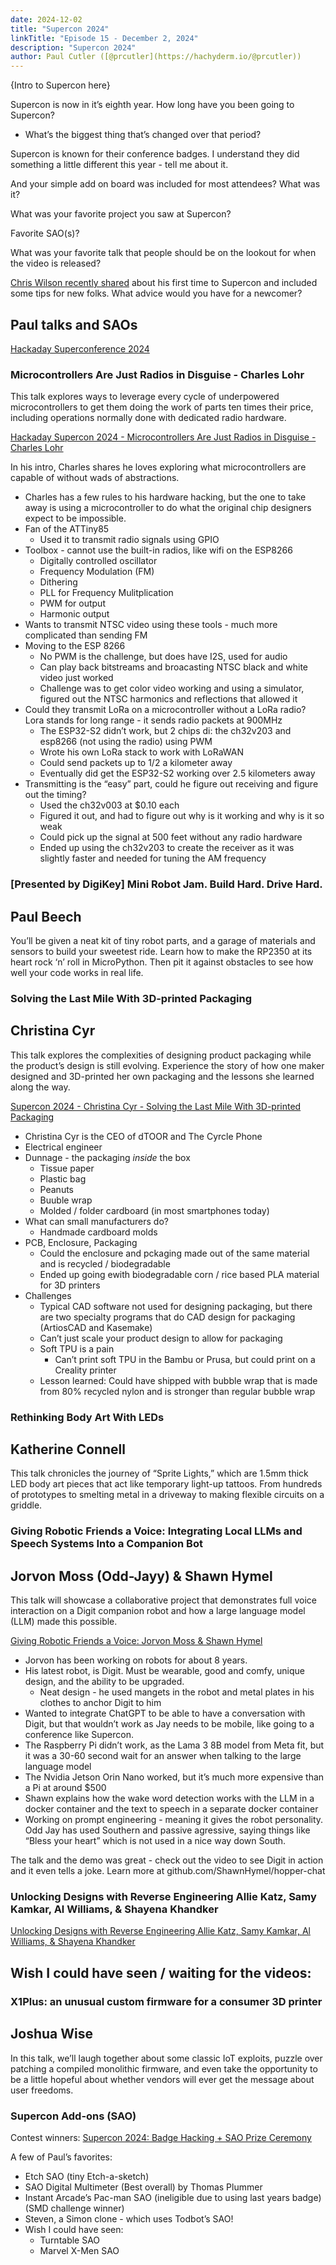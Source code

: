 ```yaml
---
date: 2024-12-02
title: "Supercon 2024"
linkTitle: "Episode 15 - December 2, 2024"
description: "Supercon 2024"
author: Paul Cutler ([@prcutler](https://hachyderm.io/@prcutler))
---
```


{Intro to Supercon here}  

Supercon is now in it’s eighth year.  How long have you been going to Supercon?
* What’s the biggest thing that’s changed over that period?

Supercon is known for their conference badges.  I understand they did something a little different this year - tell me about it.

And your simple add on board was included for most attendees?  What was it?

What was your favorite project you saw at Supercon?

Favorite SAO(s)?

What was your favorite talk that people should be on the lookout for when the video is released?

[Chris Wilson recently shared](https://cdwilson.dev/articles/hackaday-supercon-2024/?utm_source=pocket_shared) about his first time to Supercon and included some tips for new folks. What advice would you have for a newcomer? 

## Paul talks and SAOs

[Hackaday Superconference 2024](https://hackaday.io/superconference/)

### Microcontrollers Are Just Radios in Disguise - Charles Lohr
This talk explores ways to leverage every cycle of underpowered microcontrollers to get them doing the work of parts ten times their price, including operations normally done with dedicated radio hardware.

[Hackaday Supercon 2024 - Microcontrollers Are Just Radios in Disguise - Charles Lohr](https://www.youtube.com/watch?v=V57f5YltIwk)

In his intro, Charles shares he loves exploring what microcontrollers are capable of without wads of abstractions.

* Charles has a few rules to his hardware hacking, but the one to take away is using a microcontroller to do what the original chip designers expect to be impossible. 
* Fan of the ATTiny85
  * Used it to transmit radio signals using GPIO
* Toolbox - cannot use the built-in radios, like wifi on the ESP8266
  * Digitally controlled oscillator
  * Frequency Modulation (FM)
  * Dithering
  * PLL for Frequency Mulitplication
  * PWM for output
  * Harmonic output
* Wants to transmit NTSC video using these tools - much more complicated than sending FM
* Moving to the ESP 8266
  * No PWM is the challenge, but does have I2S, used for audio
  * Can play back bitstreams and broacasting NTSC black and white video just worked
  * Challenge was to get color video working and using a simulator, figured out the NTSC harmonics and reflections that allowed it
* Could they transmit LoRa on a microcontroller without a LoRa radio? Lora stands for long range - it sends radio packets at 900MHz 
  * The ESP32-S2 didn’t work, but 2 chips di: the ch32v203 and esp8266 (not using the radio) using PWM
  * Wrote his own LoRa stack to work with LoRaWAN
  * Could send packets up to 1/2 a kilometer away
  * Eventually did get the ESP32-S2 working over 2.5 kilometers away
* Transmitting is the “easy” part, could he figure out receiving and figure out the timing?
  * Used the ch32v003 at $0.10 each
  * Figured it out, and had to figure out why is it working and why is it so weak
  * Could pick up the signal at 500 feet without any radio hardware
  * Ended up using the ch32v203 to create the receiver as it was slightly faster and needed for tuning the AM frequency

### [Presented by DigiKey] Mini Robot Jam. Build Hard. Drive Hard.
## Paul Beech
You’ll be given a neat kit of tiny robot parts, and a garage of materials and sensors to build your sweetest ride. Learn how to make the RP2350 at its heart rock ‘n’ roll in MicroPython. Then pit it against obstacles to see how well your code works in real life.

### Solving the Last Mile With 3D-printed Packaging
## Christina Cyr
This talk explores the complexities of designing product packaging while the product’s design is still evolving. Experience the story of how one maker designed and 3D-printed her own packaging and the lessons she learned along the way.

[Supercon 2024 - Christina Cyr - Solving the Last Mile With 3D-printed Packaging](https://www.youtube.com/watch?v=EC1JbWsBb1M)

* Christina Cyr is the CEO of dTOOR and The Cyrcle Phone
* Electrical engineer
* Dunnage - the packaging *inside* the box
  * Tissue paper
  * Plastic bag
  * Peanuts
  * Buuble wrap
  * Molded / folder cardboard (in most smartphones today)
* What can small manufacturers do?
  * Handmade cardboard molds
* PCB, Enclosure, Packaging
  * Could the enclosure and pckaging made out of the same material and is recycled / biodegradable
  * Ended up going ewith biodegradable corn / rice based PLA material for 3D printers
* Challenges
  * Typical CAD software not used for designing packaging, but there are two specialty programs that do CAD design for packaging (ArtiosCAD and Kasemake)
  * Can’t just scale your product design to allow for packaging
  * Soft TPU is a pain
    * Can’t print soft TPU in the Bambu or Prusa, but could print on a Creality printer
  * Lesson learned: Could have shipped with bubble wrap that is made from 80% recycled nylon and is stronger than regular bubble wrap
### Rethinking Body Art With LEDs
## Katherine Connell
This talk chronicles the journey of “Sprite Lights,” which are 1.5mm thick LED body art pieces that act like temporary light-up tattoos. From hundreds of prototypes to smelting metal in a driveway to making flexible circuits on a griddle.

### Giving Robotic Friends a Voice: Integrating Local LLMs and Speech Systems Into a Companion Bot
## Jorvon Moss (Odd-Jayy) & Shawn Hymel
This talk will showcase a collaborative project that demonstrates full voice interaction on a Digit companion robot and how a large language model (LLM) made this possible.

[Giving Robotic Friends a Voice:  Jorvon Moss & Shawn Hymel](https://www.youtube.com/watch?v=uitqFyHD-QQ)

* Jorvon has been working on robots for about 8 years.  
* His latest robot, is Digit.  Must be wearable, good and comfy, unique design, and the ability to be upgraded.
  * Neat design - he used mangets in the robot and metal plates in his clothes to anchor Digit to him
* Wanted to integrate ChatGPT to be able to have a conversation with Digit, but that wouldn’t work as Jay needs to be mobile, like going to a conference like Supercon.
* The Raspberry Pi didn’t work, as the Lama 3 8B model from Meta fit, but it was a 30-60 second wait for an answer when talking to the large language model
* The Nvidia Jetson Orin Nano worked, but it’s much more expensive than a Pi at around $500
* Shawn explains how the wake word detection works with the LLM in a docker container and the text to speech in a separate docker container
* Working on prompt engineering - meaning it gives the robot personality.  Odd Jay has used Southern and passive agressive, saying things like “Bless your heart” which is not used in a nice way down South.

The talk and the demo was great - check out the video to see Digit in action and it even tells a joke.  Learn more at github.com/ShawnHymel/hopper-chat

### Unlocking Designs with Reverse Engineering Allie Katz, Samy Kamkar, Al Williams, & Shayena Khandker

[Unlocking Designs with Reverse Engineering Allie Katz, Samy Kamkar, Al Williams, & Shayena Khandker](https://www.youtube.com/watch?v=oFOzlUujNSw)


## Wish I could have seen / waiting for the videos:
### X1Plus: an unusual custom firmware for a consumer 3D printer
## Joshua Wise
In this talk, we’ll laugh together about some classic IoT exploits, puzzle over patching a compiled monolithic firmware, and even take the opportunity to be a little hopeful about whether vendors will ever get the message about user freedoms.

### Supercon Add-ons (SAO)

Contest winners:  [Supercon 2024: Badge Hacking + SAO Prize Ceremony](https://www.youtube.com/watch?v=Iz-HrZkzUlk)

A few of Paul’s favorites:
* Etch SAO (tiny Etch-a-sketch)
* SAO Digital Multimeter (Best overall) by Thomas Plummer
* Instant Arcade’s Pac-man SAO (ineligible due to using last years badge) (SMD challenge winner)
* Steven, a Simon clone - which uses Todbot’s SAO!
* Wish I could have seen:
  * Turntable SAO
  * Marvel X-Men SAO

